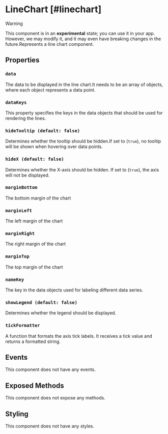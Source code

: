 # LineChart [#linechart]

>[!WARNING]
> This component is in an **experimental** state; you can use it in your app. However, we may modify it, and it may even have breaking changes in the future.Represents a line chart component.

## Properties

### `data`

The data to be displayed in the line chart.It needs to be an array of objects, where each object represents a data point.

### `dataKeys`

This property specifies the keys in the data objects that should be used for rendering the lines.

### `hideTooltip (default: false)`

Determines whether the tooltip should be hidden.If set to (`true`), no tooltip will be shown when hovering over data points.

### `hideX (default: false)`

Determines whether the X-axis should be hidden. If set to (`true`), the axis will not be displayed.

### `marginBottom`

The bottom margin of the chart

### `marginLeft`

The left margin of the chart

### `marginRight`

The right margin of the chart

### `marginTop`

The top margin of the chart

### `nameKey`

The key in the data objects used for labeling different data series.

### `showLegend (default: false)`

Determines whether the legend should be displayed.

### `tickFormatter`

A function that formats the axis tick labels. It receives a tick value and returns a formatted string.

## Events

This component does not have any events.

## Exposed Methods

This component does not expose any methods.

## Styling

This component does not have any styles.
